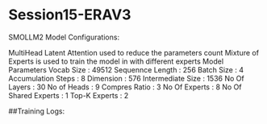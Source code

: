 # Session15-ERAV3

SMOLLM2 Model  Configurations:

MultiHead Latent Attention used to reduce the parameters count
Mixture of Experts is used to train the model in with different experts
Model Parameters
Vocab Size : 49512
Sequennce Length : 256
Batch Size : 4
Accumulation Steps : 8
Dimension : 576
Intermediate Size : 1536
No Of Layers : 30
No of Heads : 9
Compres Ratio : 3
No Of Experts : 8
No Of Shared Experts : 1
Top-K Experts : 2

##Training Logs:
